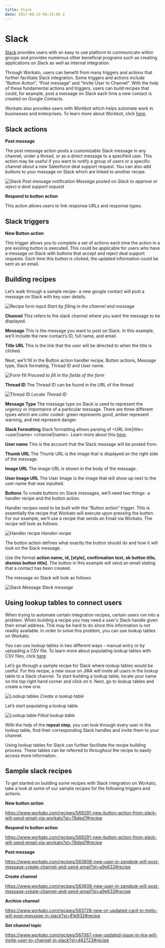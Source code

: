```yaml
---
title: Slack
date: 2017-06-13 06:15:00 Z
---
```

 
# Slack

[Slack](https://api.slack.com) provides users with an easy to use platform to communicate within groups and provides numerous other beneficial programs such as creating applications on Slack as well as internal integration. 

Through Workato, users can benefit from many triggers and actions that further facilitate Slack integration. Some triggers and actions include “Button Action”, “Post message” and “Invite User to Channel”. With the help of these fundamental actions and triggers, users can build recipes that could, for example, post a message on Slack each time a new contact is created on Google Contacts.

Workato also provides users with Workbot which helps automate work in businesses and enterprises. To learn more about Workbot, click [here](https://www.workato.com/workbot-slack). 

## Slack actions

**Post message**

The post message action posts a customizable Slack message in any channel, under a thread, or as a direct message to a specified user. This action may be useful if you want to notify a group of users or a specific channel about a new Salesforce deal support request. You can also add buttons to your message on Slack which are linked to another recipe.

![Slack Post message notification](/assets/images/connectors/slack/slack-notification.jpg)
*Message posted on Slack to approve or reject a deal support request*

**Respond to button action**

This action allows users to link response URLs and response types.

## Slack triggers

**New Button action**

This trigger allows you to complete a set of actions each time the action in a pre existing button is executed. This could be applicable for users who have a message on Slack with buttons that accept and reject deal support requests. Each time this button is clicked, the updated information could be sent as an email. 

## Building recipes

Let’s walk through a sample recipe- a new google contact will post a message on Slack with key user details. 

![Recipe form input](/assets/images/connectors/slack/input-boxes-msg.png)
*Start by filling in the channel and message*

**Channel**
This refers to the slack channel where you want the message to be displayed. 

**Message**
This is the message you want to post on Slack. In this example, we’ll include the new contact’s ID, full name, and email.

**Title URL**
This is the link that the user will be directed to when the title is clicked. 
 

Next, we’ll fill in the Button action handler recipe, Button actions, Message type, Slack formating, Thread ID and User name. 

![Form fill](/assets/images/connectors/slack/button-input.png)
*Proceed to fill in the fields of the form*

**Thread ID**
The Thread ID can be found in the URL of the thread. 

![Thread ID](/assets/images/connectors/slack/thread-id.gif)
*Locate Thread ID*

**Message Type**
The message type on Slack is used to represent the urgency or importance of a particular message. There are three different types which are color coded- green represents good, amber represent warning, and red represent danger. 

**Slack Formatting**
Slack formatting allows parsing of <URL link|title> <user|name> <channel|name>. Learn more about this [here](https://api.slack.com/docs/message-formatting).

**User name**
This is the account that the Slack message will be posted from. 

**Thumb URL**
The Thumb URL is the image that is displayed on the right side of the message.

**Image URL**
The image URL is shown in the body of the message. 

**User Image URL**
The User Image is the image that will show up next to the user name that was inputted.

**Buttons**
To create buttons on Slack messages, we’ll need two things- a handler recipe and the button action.

Handler recipes need to be built with the “Button action” trigger. This is essentially the recipe that Workato will execute upon pressing the button. For our example, we’ll use a recipe that sends an Email via Workato. The recipe will look as follows:

![Handler recipe](/assets/images/connectors/slack/handler-recipe.png)
*Handler recipe*

The button action defines what exactly the button should do and how it will look on the Slack message. 

Use the format **action name, id, [style], confirmation text, ok button title, dismiss button title]**. The button in this example will send an email stating that a contact has been created.

The message on Slack will look as follows:

![Slack Message](/assets/images/connectors/slack/final.png)
*Slack message*

## Using lookup tables to connect users

When trying to automate certain integration recipes, certain users run into a problem. When building a recipe you may need a user's Slack handle given their email address. This may be hard to do since this information is not readily available. In order to solve this problem, you can use lookup tables on Workato.

You can use lookup tables in two different ways - manual entry or by uploading a CSV file. To learn more about populating lookup tables with CSV files, click [here](http://docs.workato.com/features/lookup-tables.html#importing-an-existing-csv-file)

Let’s go through a sample recipe for Slack where lookup tables would be useful. For this recipe, a new issue on JIRA will invite all users in the lookup table to a Slack channel. To start building a lookup table, locate your name on the top right hand corner and click on it.  Next, go to lookup tables and create a new one. 

![Lookup tables](/assets/images/connectors/slack/create.gif)
*Create a lookup table*

Let’s start populating a lookup table.

![Lookup table](/assets/images/connectors/slack/add-new.jpg)
*Filled lookup table*

With the help of the **repeat step**, you can look through every user in the lookup table, find their corresponding Slack handles and invite them to your channel.

Using lookup tables for Slack can further facilitate the recipe building process. These tables can be referred to throughout the recipe to easily access more information. 

## Sample slack recipes

To get started on building some recipes with Slack integration on Workato, take a look at some of our sample recipes for the following triggers and actions.

**New button action**

https://www.workato.com/recipes/569291-new-button-action-from-slack-will-send-email-via-workato?st=78ded7#recipe

**Respond to button action**

https://www.workato.com/recipes/569291-new-button-action-from-slack-will-send-email-via-workato?st=78ded7#recipe

**Post message**

https://www.workato.com/recipes/563608-new-user-in-zendesk-will-post-message-create-channel-and-send-email?st=a9e632#recipe

**Create channel**

https://www.workato.com/recipes/563608-new-user-in-zendesk-will-post-message-create-channel-and-send-email?st=a9e632#recipe

**Archive channel**

https://www.workato.com/recipes/563728-new-or-updated-card-in-trello-will-post-message-in-slack?st=81e932#recipe

**Set channel topic**

https://www.workato.com/recipes/567067-new-updated-issue-in-jira-will-invite-user-to-channel-in-slack?st=d42723#recipe